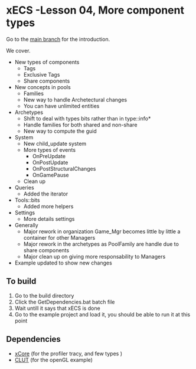 # xECS -Lesson 04, More component types
Go to the [main branch](https://github.com/LIONant-depot/xECS/tree/master) for the introduction.

We cover.
* New types of components
  * Tags
  * Exclusive Tags
  * Share components
* New concepts in pools
  * Families
  * New way to handle Archetectural changes
  * You can have unlimited entities
* Archetypes
  * Shift to deal with types bits rather than in type::info*
  * Handle families for both shared and non-share
  * New way to compute the guid
* System
  * New child_update system
  * More types of events
    * OnPreUpdate
    * OnPostUpdate
    * OnPostStructuralChanges
    * OnGamePause
  * Clean up
* Queries
  * Added the iterator
* Tools::bits
  * Added more helpers
* Settings
  * More details settings
* Generally 
  * Major rework in organization Game_Mgr becomes little by little a container for other Managers
  * Major rework in the archetypes as PoolFamily are handle due to share components
  * Major clean up on giving more responsability to Managers
* Example updated to show new changes

## To build
1. Go to the build directory 
2. Click the GetDependencies.bat batch file
3. Wait untill it says that xECS is done
4. Go to the example project and load it, you should be able to run it at this point

## Dependencies
- [xCore](https://gitlab.com/LIONant/xcore) (for the profiler tracy, and few types )
- [CLUT](https://github.com/markkilgard/glut) (for the openGL example)

